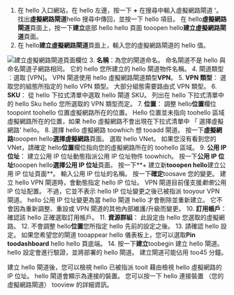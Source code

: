 1. 在 hello 入口網站，在 hello 左邊，按一下   **+** 在搜尋中輸入虛擬網路閘道 '。 找出**虛擬網路閘道**hello 搜尋中傳回，並按一下 hello 項目。 在 hello**虛擬網路閘道**頁面上，按一下**建立**底部 hello hello 頁面 tooopen hello**建立虛擬網路閘道**頁面。
2. 在 hello**建立虛擬網路閘道**頁面上，輸入您的虛擬網路閘道的 hello 值。

  ![建立虛擬網路閘道頁面欄位](./media/vpn-gateway-add-gw-p2s-rm-portal-include/p2sgw.png "建立虛擬網路閘道頁面欄位")
3. **名稱**：為您的閘道命名。 命名閘道不是 hello 與命名閘道子網路相同。 它的 hello 您所建立的 hello 閘道物件名稱。
4. 閘道類型︰選取 [VPN]。 VPN 閘道使用 hello 虛擬網路閘道類型**VPN**。
5. **VPN 類型**： 選取您的組態所指定的 hello VPN 類型。 大部分組態需要路由式 VPN 類型。
6. **SKU**： 從 hello 下拉式清單中選取 hello 閘道 SKU。 列出在 hello 下拉式清單中的 hello Sku hello 您所選取的 VPN 類型而定。
7. **位置**： 調整 hello**位置**欄位 toopoint toohello 位置虛擬網路所在的位置。 Hello 位置並未指向 toohello 區域虛擬網路所在的位置，如果 hello 虛擬網路不會出現在下拉式清單中 「 選擇虛擬網路' hello。
8. 選擇 hello 虛擬網路 toowhich 想 tooadd 閘道。 按一下**虛擬網路**tooopen hello**選擇虛擬網路**頁面。 選取 hello VNet。 如果您沒有看到您的 VNet，請確定 hello**位置**欄位指向您的虛擬網路所在的 toohello 區域。
9. **公用 IP 位址**： 建立公用 IP 位址動態指派公用 IP 位址物件 toowhich。 按一下**公用 IP 位址**tooopen hello**選擇公用 IP 位址**頁面。 按一下**+ 建立新**tooopen hello**建立公用 IP 位址頁面**。 輸入公用 IP 位址的名稱。 按一下**確定**toosave 您的變更。 建立 hello VPN 閘道時，會動態指定 hello IP 位址。 VPN 閘道目前僅支援*動態*公用 IP 位址配置。 不過，它並不表示 hello IP 位址變更之後已被指派 tooyour VPN 閘道。 hello 公用 IP 位址變更為當 hello 閘道 hello 才會刪除並重新建立。 它不會因為重新調整、重設或 VPN 閘道的其他內部維護/升級而變更。
10. **訂用帳戶**： 確認該 hello 正確選取訂用帳戶。
11. **資源群組**： 此設定由 hello 您選取的虛擬網路。
12. 不會調整 hello**位置**您所指定 hello 先前的設定之後。
13. 請確認 hello 設定。 如果您希望您的閘道 tooappear hello 儀表板上，您可以選取**Pin toodashboard** hello hello 頁底端。
14. 按一下**建立**toobegin 建立 hello 閘道。 hello 設定會進行驗證，並將部署的 hello 閘道。 建立閘道可能佔用 too45 分鐘。

建立 hello 閘道後，您可以檢視 hello 已被指派 tooit 藉由檢視 hello 虛擬網路的 IP 位址。 hello 閘道會顯示為連接的裝置。 您可以按一下 hello 連接裝置 （您的虛擬網路閘道） tooview 的詳細資訊。
